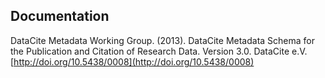 ## Documentation
DataCite Metadata Working Group. (2013). DataCite Metadata Schema for the Publication and Citation of Research Data. Version 3.0. DataCite e.V. [http://doi.org/10.5438/0008](http://doi.org/10.5438/0008)
